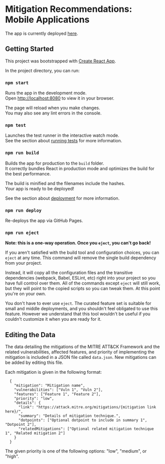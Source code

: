 # Mitigation Recommendations: Mobile Applications

The app is currently deployed [here](https://ivy0305.github.io/mitigation-recommendations/).

## Getting Started

This project was bootstrapped with [Create React App](https://github.com/facebook/create-react-app).

In the project directory, you can run:

### `npm start`

Runs the app in the development mode.\
Open [http://localhost:8080](http://localhost:8080) to view it in your browser.

The page will reload when you make changes.\
You may also see any lint errors in the console.

### `npm test`

Launches the test runner in the interactive watch mode.\
See the section about [running tests](https://facebook.github.io/create-react-app/docs/running-tests) for more information.

### `npm run build`

Builds the app for production to the `build` folder.\
It correctly bundles React in production mode and optimizes the build for the best performance.

The build is minified and the filenames include the hashes.\
Your app is ready to be deployed!

See the section about [deployment](https://facebook.github.io/create-react-app/docs/deployment) for more information.

### `npm run deploy`

Re-deploys the app via GitHub Pages.

### `npm run eject`

**Note: this is a one-way operation. Once you `eject`, you can't go back!**

If you aren't satisfied with the build tool and configuration choices, you can `eject` at any time. This command will remove the single build dependency from your project.

Instead, it will copy all the configuration files and the transitive dependencies (webpack, Babel, ESLint, etc) right into your project so you have full control over them. All of the commands except `eject` will still work, but they will point to the copied scripts so you can tweak them. At this point you're on your own.

You don't have to ever use `eject`. The curated feature set is suitable for small and middle deployments, and you shouldn't feel obligated to use this feature. However we understand that this tool wouldn't be useful if you couldn't customize it when you are ready for it.

## Editing the Data

The data detailing the mitigations of the MITRE ATT&CK Framework and the related vulnerabilities, affected features, and priority of implementing the mitigation is included in a JSON file called `data.json`. New mitigations can be added by editing this file.

Each mitigation is given in the following format:

```
  {
    "mitigation": "Mitigation name",
    "vulnerabilities": ["Vuln 1", "Vuln 2"],
    "features": ["Feature 1", "Feature 2"],
    "priority": "low",
    "details": {
      "link": "https://attack.mitre.org/mitigations/{mitigation link here}/",
      "summary": "Details of mitigation technique.",
      "dotpoints": ["Optional dotpoint to include in summary 1", "Dotpoint 2"],
      "relatedMitigations": ["Optional related mitigation technique 1", "Related mitigation 2"]
    }
  }
```

The given priority is one of the following options: "low", "medium", or "high".
